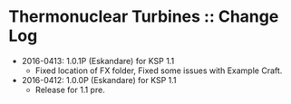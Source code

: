 # Thermonuclear Turbines :: Change Log

* 2016-0413: 1.0.1P (Eskandare) for KSP 1.1
	+ Fixed location of FX folder, Fixed some issues with Example Craft.
* 2016-0412: 1.0.0P (Eskandare) for KSP 1.1
	+ Release for 1.1 pre.
